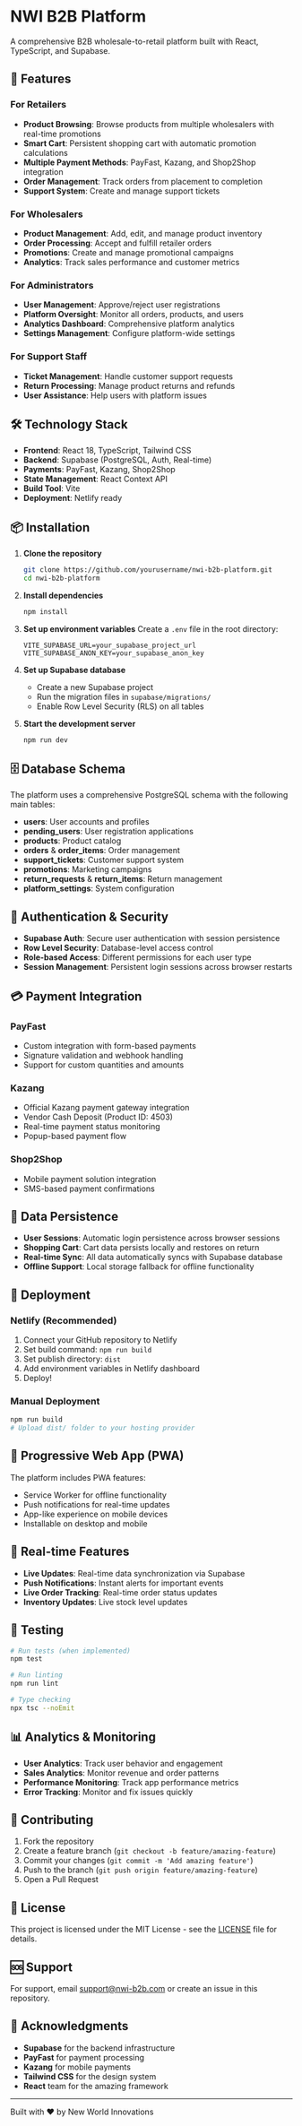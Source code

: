 # NWI B2B Platform

A comprehensive B2B wholesale-to-retail platform built with React, TypeScript, and Supabase.

## 🚀 Features

### For Retailers
- **Product Browsing**: Browse products from multiple wholesalers with real-time promotions
- **Smart Cart**: Persistent shopping cart with automatic promotion calculations
- **Multiple Payment Methods**: PayFast, Kazang, and Shop2Shop integration
- **Order Management**: Track orders from placement to completion
- **Support System**: Create and manage support tickets

### For Wholesalers
- **Product Management**: Add, edit, and manage product inventory
- **Order Processing**: Accept and fulfill retailer orders
- **Promotions**: Create and manage promotional campaigns
- **Analytics**: Track sales performance and customer metrics

### For Administrators
- **User Management**: Approve/reject user registrations
- **Platform Oversight**: Monitor all orders, products, and users
- **Analytics Dashboard**: Comprehensive platform analytics
- **Settings Management**: Configure platform-wide settings

### For Support Staff
- **Ticket Management**: Handle customer support requests
- **Return Processing**: Manage product returns and refunds
- **User Assistance**: Help users with platform issues

## 🛠 Technology Stack

- **Frontend**: React 18, TypeScript, Tailwind CSS
- **Backend**: Supabase (PostgreSQL, Auth, Real-time)
- **Payments**: PayFast, Kazang, Shop2Shop
- **State Management**: React Context API
- **Build Tool**: Vite
- **Deployment**: Netlify ready

## 📦 Installation

1. **Clone the repository**
   ```bash
   git clone https://github.com/yourusername/nwi-b2b-platform.git
   cd nwi-b2b-platform
   ```

2. **Install dependencies**
   ```bash
   npm install
   ```

3. **Set up environment variables**
   Create a `.env` file in the root directory:
   ```env
   VITE_SUPABASE_URL=your_supabase_project_url
   VITE_SUPABASE_ANON_KEY=your_supabase_anon_key
   ```

4. **Set up Supabase database**
   - Create a new Supabase project
   - Run the migration files in `supabase/migrations/`
   - Enable Row Level Security (RLS) on all tables

5. **Start the development server**
   ```bash
   npm run dev
   ```

## 🗄 Database Schema

The platform uses a comprehensive PostgreSQL schema with the following main tables:

- **users**: User accounts and profiles
- **pending_users**: User registration applications
- **products**: Product catalog
- **orders** & **order_items**: Order management
- **support_tickets**: Customer support system
- **promotions**: Marketing campaigns
- **return_requests** & **return_items**: Return management
- **platform_settings**: System configuration

## 🔐 Authentication & Security

- **Supabase Auth**: Secure user authentication with session persistence
- **Row Level Security**: Database-level access control
- **Role-based Access**: Different permissions for each user type
- **Session Management**: Persistent login sessions across browser restarts

## 💳 Payment Integration

### PayFast
- Custom integration with form-based payments
- Signature validation and webhook handling
- Support for custom quantities and amounts

### Kazang
- Official Kazang payment gateway integration
- Vendor Cash Deposit (Product ID: 4503)
- Real-time payment status monitoring
- Popup-based payment flow

### Shop2Shop
- Mobile payment solution integration
- SMS-based payment confirmations

## 💾 Data Persistence

- **User Sessions**: Automatic login persistence across browser sessions
- **Shopping Cart**: Cart data persists locally and restores on return
- **Real-time Sync**: All data automatically syncs with Supabase database
- **Offline Support**: Local storage fallback for offline functionality

## 🚀 Deployment

### Netlify (Recommended)
1. Connect your GitHub repository to Netlify
2. Set build command: `npm run build`
3. Set publish directory: `dist`
4. Add environment variables in Netlify dashboard
5. Deploy!

### Manual Deployment
```bash
npm run build
# Upload dist/ folder to your hosting provider
```

## 📱 Progressive Web App (PWA)

The platform includes PWA features:
- Service Worker for offline functionality
- Push notifications for real-time updates
- App-like experience on mobile devices
- Installable on desktop and mobile

## 🔄 Real-time Features

- **Live Updates**: Real-time data synchronization via Supabase
- **Push Notifications**: Instant alerts for important events
- **Live Order Tracking**: Real-time order status updates
- **Inventory Updates**: Live stock level updates

## 🧪 Testing

```bash
# Run tests (when implemented)
npm test

# Run linting
npm run lint

# Type checking
npx tsc --noEmit
```

## 📊 Analytics & Monitoring

- **User Analytics**: Track user behavior and engagement
- **Sales Analytics**: Monitor revenue and order patterns
- **Performance Monitoring**: Track app performance metrics
- **Error Tracking**: Monitor and fix issues quickly

## 🤝 Contributing

1. Fork the repository
2. Create a feature branch (`git checkout -b feature/amazing-feature`)
3. Commit your changes (`git commit -m 'Add amazing feature'`)
4. Push to the branch (`git push origin feature/amazing-feature`)
5. Open a Pull Request

## 📄 License

This project is licensed under the MIT License - see the [LICENSE](LICENSE) file for details.

## 🆘 Support

For support, email support@nwi-b2b.com or create an issue in this repository.

## 🙏 Acknowledgments

- **Supabase** for the backend infrastructure
- **PayFast** for payment processing
- **Kazang** for mobile payments
- **Tailwind CSS** for the design system
- **React** team for the amazing framework

---

Built with ❤️ by New World Innovations
